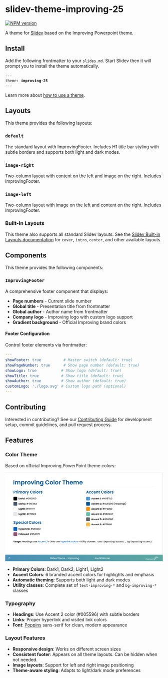 # slidev-theme-improving-25

[![NPM version](https://img.shields.io/npm/v/slidev-theme-improving-25?color=3AB9D4&label=)](https://www.npmjs.com/package/slidev-theme-improving-25)

A theme for [Slidev](https://github.com/slidevjs/slidev) based on the Improving Powerpoint theme.

<!--
  Learn more about how to write a theme:
  https://sli.dev/guide/write-theme.html
--->

<!--
  run `npm run dev` to check out the slides for more details of how to start writing a theme
-->

<!--
  Put some screenshots here to demonstrate your theme

  Live demo: [...]
-->

## Install

Add the following frontmatter to your `slides.md`. Start Slidev then it will prompt you to install the theme automatically.

<pre><code>---
theme: <b>improving-25</b>
---</code></pre>

Learn more about [how to use a theme](https://sli.dev/guide/theme-addon#use-theme).

## Layouts

This theme provides the following layouts:

### `default`
The standard layout with ImprovingFooter. Includes H1 title bar styling with subtle borders and supports both light and dark modes.

### `image-right`
Two-column layout with content on the left and image on the right. Includes ImprovingFooter.

### `image-left`
Two-column layout with image on the left and content on the right. Includes ImprovingFooter.

### Built-in Layouts
This theme also supports all standard Slidev layouts. See the [Slidev Built-in Layouts documentation](https://sli.dev/builtin/layouts) for `cover`, `intro`, `center`, and other available layouts.

## Components

This theme provides the following components:

### `ImprovingFooter`
A comprehensive footer component that displays:

- **Page numbers** - Current slide number
- **Global title** - Presentation title from frontmatter
- **Global author** - Author name from frontmatter  
- **Company logo** - Improving logo with custom logo support
- **Gradient background** - Official Improving brand colors

#### Footer Configuration
Control footer elements via frontmatter:

```yaml
---
showFooter: true          # Master switch (default: true)
showPageNumber: true      # Show page number (default: true)
showLogo: true           # Show logo (default: true)
showTitle: true          # Show title (default: true)
showAuthor: true         # Show author (default: true)
customLogo: './logo.svg' # Custom logo path (optional)
---
```

## Contributing

Interested in contributing? See our [Contributing Guide](CONTRIBUTING.md) for development setup, commit guidelines, and pull request process.

## Features

### Color Theme
Based on official Improving PowerPoint theme colors:

![Color Theme](assets/slides/6.png)

- **Primary Colors**: Dark1, Dark2, Light1, Light2
- **Accent Colors**: 6 branded accent colors for highlights and emphasis
- **Automatic theming**: Supports both light and dark modes
- **Utility classes**: Complete set of `text-improving-*` and `bg-improving-*` classes

### Typography

- **Headings**: Use Accent 2 color (#005596) with subtle borders
- **Links**: Proper hyperlink and visited link colors
- **Font**: [Poppins](https://fonts.google.com/specimen/Poppins) sans-serif for clean, modern appearance

### Layout Features

- **Responsive design**: Works on different screen sizes
- **Consistent footer**: Appears on all theme layouts. Can be hidden when not needed.
- **Image layouts**: Support for left and right image positioning
- **Theme-aware styling**: Adapts to light/dark mode preferences
